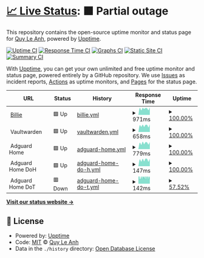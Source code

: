 # [📈 Live Status](https://quyleanh.github.io/upptime): <!--live status--> **🟧 Partial outage**

This repository contains the open-source uptime monitor and status page for [Quy Le Anh](https://quyleanh.github.io/upptime), powered by [Upptime](https://github.com/upptime/upptime).

[![Uptime CI](https://github.com/quyleanh/upptime/workflows/Uptime%20CI/badge.svg)](https://github.com/quyleanh/upptime/actions?query=workflow%3A%22Uptime+CI%22)
[![Response Time CI](https://github.com/quyleanh/upptime/workflows/Response%20Time%20CI/badge.svg)](https://github.com/quyleanh/upptime/actions?query=workflow%3A%22Response+Time+CI%22)
[![Graphs CI](https://github.com/quyleanh/upptime/workflows/Graphs%20CI/badge.svg)](https://github.com/quyleanh/upptime/actions?query=workflow%3A%22Graphs+CI%22)
[![Static Site CI](https://github.com/quyleanh/upptime/workflows/Static%20Site%20CI/badge.svg)](https://github.com/quyleanh/upptime/actions?query=workflow%3A%22Static+Site+CI%22)
[![Summary CI](https://github.com/quyleanh/upptime/workflows/Summary%20CI/badge.svg)](https://github.com/quyleanh/upptime/actions?query=workflow%3A%22Summary+CI%22)

With [Upptime](https://upptime.js.org), you can get your own unlimited and free uptime monitor and status page, powered entirely by a GitHub repository. We use [Issues](https://github.com/quyleanh/upptime/issues) as incident reports, [Actions](https://github.com/quyleanh/upptime/actions) as uptime monitors, and [Pages](https://quyleanh.github.io/upptime) for the status page.

<!--start: status pages-->
<!-- This summary is generated by Upptime (https://github.com/upptime/upptime) -->
<!-- Do not edit this manually, your changes will be overwritten -->
<!-- prettier-ignore -->
| URL | Status | History | Response Time | Uptime |
| --- | ------ | ------- | ------------- | ------ |
| <img alt="" src="https://icons.duckduckgo.com/ip3/imblien.com.ico" height="13"> [Billie](https://imblien.com) | 🟩 Up | [billie.yml](https://github.com/quyleanh/upptime/commits/HEAD/history/billie.yml) | <details><summary><img alt="Response time graph" src="./graphs/billie/response-time-week.png" height="20"> 971ms</summary><br><a href="https://quyleanh.github.io/upptime/history/billie"><img alt="Response time 1112" src="https://img.shields.io/endpoint?url=https%3A%2F%2Fraw.githubusercontent.com%2Fquyleanh%2Fupptime%2FHEAD%2Fapi%2Fbillie%2Fresponse-time.json"></a><br><a href="https://quyleanh.github.io/upptime/history/billie"><img alt="24-hour response time 1157" src="https://img.shields.io/endpoint?url=https%3A%2F%2Fraw.githubusercontent.com%2Fquyleanh%2Fupptime%2FHEAD%2Fapi%2Fbillie%2Fresponse-time-day.json"></a><br><a href="https://quyleanh.github.io/upptime/history/billie"><img alt="7-day response time 971" src="https://img.shields.io/endpoint?url=https%3A%2F%2Fraw.githubusercontent.com%2Fquyleanh%2Fupptime%2FHEAD%2Fapi%2Fbillie%2Fresponse-time-week.json"></a><br><a href="https://quyleanh.github.io/upptime/history/billie"><img alt="30-day response time 972" src="https://img.shields.io/endpoint?url=https%3A%2F%2Fraw.githubusercontent.com%2Fquyleanh%2Fupptime%2FHEAD%2Fapi%2Fbillie%2Fresponse-time-month.json"></a><br><a href="https://quyleanh.github.io/upptime/history/billie"><img alt="1-year response time 1017" src="https://img.shields.io/endpoint?url=https%3A%2F%2Fraw.githubusercontent.com%2Fquyleanh%2Fupptime%2FHEAD%2Fapi%2Fbillie%2Fresponse-time-year.json"></a></details> | <details><summary><a href="https://quyleanh.github.io/upptime/history/billie">100.00%</a></summary><a href="https://quyleanh.github.io/upptime/history/billie"><img alt="All-time uptime 99.20%" src="https://img.shields.io/endpoint?url=https%3A%2F%2Fraw.githubusercontent.com%2Fquyleanh%2Fupptime%2FHEAD%2Fapi%2Fbillie%2Fuptime.json"></a><br><a href="https://quyleanh.github.io/upptime/history/billie"><img alt="24-hour uptime 100.00%" src="https://img.shields.io/endpoint?url=https%3A%2F%2Fraw.githubusercontent.com%2Fquyleanh%2Fupptime%2FHEAD%2Fapi%2Fbillie%2Fuptime-day.json"></a><br><a href="https://quyleanh.github.io/upptime/history/billie"><img alt="7-day uptime 100.00%" src="https://img.shields.io/endpoint?url=https%3A%2F%2Fraw.githubusercontent.com%2Fquyleanh%2Fupptime%2FHEAD%2Fapi%2Fbillie%2Fuptime-week.json"></a><br><a href="https://quyleanh.github.io/upptime/history/billie"><img alt="30-day uptime 100.00%" src="https://img.shields.io/endpoint?url=https%3A%2F%2Fraw.githubusercontent.com%2Fquyleanh%2Fupptime%2FHEAD%2Fapi%2Fbillie%2Fuptime-month.json"></a><br><a href="https://quyleanh.github.io/upptime/history/billie"><img alt="1-year uptime 100.00%" src="https://img.shields.io/endpoint?url=https%3A%2F%2Fraw.githubusercontent.com%2Fquyleanh%2Fupptime%2FHEAD%2Fapi%2Fbillie%2Fuptime-year.json"></a></details>
| <img alt="" src="https://icons.duckduckgo.com/ip3/null.ico" height="13"> Vaultwarden | 🟩 Up | [vaultwarden.yml](https://github.com/quyleanh/upptime/commits/HEAD/history/vaultwarden.yml) | <details><summary><img alt="Response time graph" src="./graphs/vaultwarden/response-time-week.png" height="20"> 658ms</summary><br><a href="https://quyleanh.github.io/upptime/history/vaultwarden"><img alt="Response time 729" src="https://img.shields.io/endpoint?url=https%3A%2F%2Fraw.githubusercontent.com%2Fquyleanh%2Fupptime%2FHEAD%2Fapi%2Fvaultwarden%2Fresponse-time.json"></a><br><a href="https://quyleanh.github.io/upptime/history/vaultwarden"><img alt="24-hour response time 782" src="https://img.shields.io/endpoint?url=https%3A%2F%2Fraw.githubusercontent.com%2Fquyleanh%2Fupptime%2FHEAD%2Fapi%2Fvaultwarden%2Fresponse-time-day.json"></a><br><a href="https://quyleanh.github.io/upptime/history/vaultwarden"><img alt="7-day response time 658" src="https://img.shields.io/endpoint?url=https%3A%2F%2Fraw.githubusercontent.com%2Fquyleanh%2Fupptime%2FHEAD%2Fapi%2Fvaultwarden%2Fresponse-time-week.json"></a><br><a href="https://quyleanh.github.io/upptime/history/vaultwarden"><img alt="30-day response time 672" src="https://img.shields.io/endpoint?url=https%3A%2F%2Fraw.githubusercontent.com%2Fquyleanh%2Fupptime%2FHEAD%2Fapi%2Fvaultwarden%2Fresponse-time-month.json"></a><br><a href="https://quyleanh.github.io/upptime/history/vaultwarden"><img alt="1-year response time 731" src="https://img.shields.io/endpoint?url=https%3A%2F%2Fraw.githubusercontent.com%2Fquyleanh%2Fupptime%2FHEAD%2Fapi%2Fvaultwarden%2Fresponse-time-year.json"></a></details> | <details><summary><a href="https://quyleanh.github.io/upptime/history/vaultwarden">100.00%</a></summary><a href="https://quyleanh.github.io/upptime/history/vaultwarden"><img alt="All-time uptime 99.96%" src="https://img.shields.io/endpoint?url=https%3A%2F%2Fraw.githubusercontent.com%2Fquyleanh%2Fupptime%2FHEAD%2Fapi%2Fvaultwarden%2Fuptime.json"></a><br><a href="https://quyleanh.github.io/upptime/history/vaultwarden"><img alt="24-hour uptime 100.00%" src="https://img.shields.io/endpoint?url=https%3A%2F%2Fraw.githubusercontent.com%2Fquyleanh%2Fupptime%2FHEAD%2Fapi%2Fvaultwarden%2Fuptime-day.json"></a><br><a href="https://quyleanh.github.io/upptime/history/vaultwarden"><img alt="7-day uptime 100.00%" src="https://img.shields.io/endpoint?url=https%3A%2F%2Fraw.githubusercontent.com%2Fquyleanh%2Fupptime%2FHEAD%2Fapi%2Fvaultwarden%2Fuptime-week.json"></a><br><a href="https://quyleanh.github.io/upptime/history/vaultwarden"><img alt="30-day uptime 100.00%" src="https://img.shields.io/endpoint?url=https%3A%2F%2Fraw.githubusercontent.com%2Fquyleanh%2Fupptime%2FHEAD%2Fapi%2Fvaultwarden%2Fuptime-month.json"></a><br><a href="https://quyleanh.github.io/upptime/history/vaultwarden"><img alt="1-year uptime 99.99%" src="https://img.shields.io/endpoint?url=https%3A%2F%2Fraw.githubusercontent.com%2Fquyleanh%2Fupptime%2FHEAD%2Fapi%2Fvaultwarden%2Fuptime-year.json"></a></details>
| <img alt="" src="https://icons.duckduckgo.com/ip3/null.ico" height="13"> Adguard Home | 🟩 Up | [adguard-home.yml](https://github.com/quyleanh/upptime/commits/HEAD/history/adguard-home.yml) | <details><summary><img alt="Response time graph" src="./graphs/adguard-home/response-time-week.png" height="20"> 779ms</summary><br><a href="https://quyleanh.github.io/upptime/history/adguard-home"><img alt="Response time 918" src="https://img.shields.io/endpoint?url=https%3A%2F%2Fraw.githubusercontent.com%2Fquyleanh%2Fupptime%2FHEAD%2Fapi%2Fadguard-home%2Fresponse-time.json"></a><br><a href="https://quyleanh.github.io/upptime/history/adguard-home"><img alt="24-hour response time 907" src="https://img.shields.io/endpoint?url=https%3A%2F%2Fraw.githubusercontent.com%2Fquyleanh%2Fupptime%2FHEAD%2Fapi%2Fadguard-home%2Fresponse-time-day.json"></a><br><a href="https://quyleanh.github.io/upptime/history/adguard-home"><img alt="7-day response time 779" src="https://img.shields.io/endpoint?url=https%3A%2F%2Fraw.githubusercontent.com%2Fquyleanh%2Fupptime%2FHEAD%2Fapi%2Fadguard-home%2Fresponse-time-week.json"></a><br><a href="https://quyleanh.github.io/upptime/history/adguard-home"><img alt="30-day response time 767" src="https://img.shields.io/endpoint?url=https%3A%2F%2Fraw.githubusercontent.com%2Fquyleanh%2Fupptime%2FHEAD%2Fapi%2Fadguard-home%2Fresponse-time-month.json"></a><br><a href="https://quyleanh.github.io/upptime/history/adguard-home"><img alt="1-year response time 845" src="https://img.shields.io/endpoint?url=https%3A%2F%2Fraw.githubusercontent.com%2Fquyleanh%2Fupptime%2FHEAD%2Fapi%2Fadguard-home%2Fresponse-time-year.json"></a></details> | <details><summary><a href="https://quyleanh.github.io/upptime/history/adguard-home">100.00%</a></summary><a href="https://quyleanh.github.io/upptime/history/adguard-home"><img alt="All-time uptime 78.74%" src="https://img.shields.io/endpoint?url=https%3A%2F%2Fraw.githubusercontent.com%2Fquyleanh%2Fupptime%2FHEAD%2Fapi%2Fadguard-home%2Fuptime.json"></a><br><a href="https://quyleanh.github.io/upptime/history/adguard-home"><img alt="24-hour uptime 100.00%" src="https://img.shields.io/endpoint?url=https%3A%2F%2Fraw.githubusercontent.com%2Fquyleanh%2Fupptime%2FHEAD%2Fapi%2Fadguard-home%2Fuptime-day.json"></a><br><a href="https://quyleanh.github.io/upptime/history/adguard-home"><img alt="7-day uptime 100.00%" src="https://img.shields.io/endpoint?url=https%3A%2F%2Fraw.githubusercontent.com%2Fquyleanh%2Fupptime%2FHEAD%2Fapi%2Fadguard-home%2Fuptime-week.json"></a><br><a href="https://quyleanh.github.io/upptime/history/adguard-home"><img alt="30-day uptime 100.00%" src="https://img.shields.io/endpoint?url=https%3A%2F%2Fraw.githubusercontent.com%2Fquyleanh%2Fupptime%2FHEAD%2Fapi%2Fadguard-home%2Fuptime-month.json"></a><br><a href="https://quyleanh.github.io/upptime/history/adguard-home"><img alt="1-year uptime 82.50%" src="https://img.shields.io/endpoint?url=https%3A%2F%2Fraw.githubusercontent.com%2Fquyleanh%2Fupptime%2FHEAD%2Fapi%2Fadguard-home%2Fuptime-year.json"></a></details>
| <img alt="" src="https://icons.duckduckgo.com/ip3/null.ico" height="13"> Adguard Home DoH | 🟩 Up | [adguard-home-do-h.yml](https://github.com/quyleanh/upptime/commits/HEAD/history/adguard-home-do-h.yml) | <details><summary><img alt="Response time graph" src="./graphs/adguard-home-do-h/response-time-week.png" height="20"> 147ms</summary><br><a href="https://quyleanh.github.io/upptime/history/adguard-home-do-h"><img alt="Response time 153" src="https://img.shields.io/endpoint?url=https%3A%2F%2Fraw.githubusercontent.com%2Fquyleanh%2Fupptime%2FHEAD%2Fapi%2Fadguard-home-do-h%2Fresponse-time.json"></a><br><a href="https://quyleanh.github.io/upptime/history/adguard-home-do-h"><img alt="24-hour response time 173" src="https://img.shields.io/endpoint?url=https%3A%2F%2Fraw.githubusercontent.com%2Fquyleanh%2Fupptime%2FHEAD%2Fapi%2Fadguard-home-do-h%2Fresponse-time-day.json"></a><br><a href="https://quyleanh.github.io/upptime/history/adguard-home-do-h"><img alt="7-day response time 147" src="https://img.shields.io/endpoint?url=https%3A%2F%2Fraw.githubusercontent.com%2Fquyleanh%2Fupptime%2FHEAD%2Fapi%2Fadguard-home-do-h%2Fresponse-time-week.json"></a><br><a href="https://quyleanh.github.io/upptime/history/adguard-home-do-h"><img alt="30-day response time 144" src="https://img.shields.io/endpoint?url=https%3A%2F%2Fraw.githubusercontent.com%2Fquyleanh%2Fupptime%2FHEAD%2Fapi%2Fadguard-home-do-h%2Fresponse-time-month.json"></a><br><a href="https://quyleanh.github.io/upptime/history/adguard-home-do-h"><img alt="1-year response time 153" src="https://img.shields.io/endpoint?url=https%3A%2F%2Fraw.githubusercontent.com%2Fquyleanh%2Fupptime%2FHEAD%2Fapi%2Fadguard-home-do-h%2Fresponse-time-year.json"></a></details> | <details><summary><a href="https://quyleanh.github.io/upptime/history/adguard-home-do-h">100.00%</a></summary><a href="https://quyleanh.github.io/upptime/history/adguard-home-do-h"><img alt="All-time uptime 99.99%" src="https://img.shields.io/endpoint?url=https%3A%2F%2Fraw.githubusercontent.com%2Fquyleanh%2Fupptime%2FHEAD%2Fapi%2Fadguard-home-do-h%2Fuptime.json"></a><br><a href="https://quyleanh.github.io/upptime/history/adguard-home-do-h"><img alt="24-hour uptime 100.00%" src="https://img.shields.io/endpoint?url=https%3A%2F%2Fraw.githubusercontent.com%2Fquyleanh%2Fupptime%2FHEAD%2Fapi%2Fadguard-home-do-h%2Fuptime-day.json"></a><br><a href="https://quyleanh.github.io/upptime/history/adguard-home-do-h"><img alt="7-day uptime 100.00%" src="https://img.shields.io/endpoint?url=https%3A%2F%2Fraw.githubusercontent.com%2Fquyleanh%2Fupptime%2FHEAD%2Fapi%2Fadguard-home-do-h%2Fuptime-week.json"></a><br><a href="https://quyleanh.github.io/upptime/history/adguard-home-do-h"><img alt="30-day uptime 100.00%" src="https://img.shields.io/endpoint?url=https%3A%2F%2Fraw.githubusercontent.com%2Fquyleanh%2Fupptime%2FHEAD%2Fapi%2Fadguard-home-do-h%2Fuptime-month.json"></a><br><a href="https://quyleanh.github.io/upptime/history/adguard-home-do-h"><img alt="1-year uptime 99.99%" src="https://img.shields.io/endpoint?url=https%3A%2F%2Fraw.githubusercontent.com%2Fquyleanh%2Fupptime%2FHEAD%2Fapi%2Fadguard-home-do-h%2Fuptime-year.json"></a></details>
| <img alt="" src="https://icons.duckduckgo.com/ip3/null.ico" height="13"> Adguard Home DoT | 🟥 Down | [adguard-home-do-t.yml](https://github.com/quyleanh/upptime/commits/HEAD/history/adguard-home-do-t.yml) | <details><summary><img alt="Response time graph" src="./graphs/adguard-home-do-t/response-time-week.png" height="20"> 142ms</summary><br><a href="https://quyleanh.github.io/upptime/history/adguard-home-do-t"><img alt="Response time 184" src="https://img.shields.io/endpoint?url=https%3A%2F%2Fraw.githubusercontent.com%2Fquyleanh%2Fupptime%2FHEAD%2Fapi%2Fadguard-home-do-t%2Fresponse-time.json"></a><br><a href="https://quyleanh.github.io/upptime/history/adguard-home-do-t"><img alt="24-hour response time 145" src="https://img.shields.io/endpoint?url=https%3A%2F%2Fraw.githubusercontent.com%2Fquyleanh%2Fupptime%2FHEAD%2Fapi%2Fadguard-home-do-t%2Fresponse-time-day.json"></a><br><a href="https://quyleanh.github.io/upptime/history/adguard-home-do-t"><img alt="7-day response time 142" src="https://img.shields.io/endpoint?url=https%3A%2F%2Fraw.githubusercontent.com%2Fquyleanh%2Fupptime%2FHEAD%2Fapi%2Fadguard-home-do-t%2Fresponse-time-week.json"></a><br><a href="https://quyleanh.github.io/upptime/history/adguard-home-do-t"><img alt="30-day response time 165" src="https://img.shields.io/endpoint?url=https%3A%2F%2Fraw.githubusercontent.com%2Fquyleanh%2Fupptime%2FHEAD%2Fapi%2Fadguard-home-do-t%2Fresponse-time-month.json"></a><br><a href="https://quyleanh.github.io/upptime/history/adguard-home-do-t"><img alt="1-year response time 184" src="https://img.shields.io/endpoint?url=https%3A%2F%2Fraw.githubusercontent.com%2Fquyleanh%2Fupptime%2FHEAD%2Fapi%2Fadguard-home-do-t%2Fresponse-time-year.json"></a></details> | <details><summary><a href="https://quyleanh.github.io/upptime/history/adguard-home-do-t">57.52%</a></summary><a href="https://quyleanh.github.io/upptime/history/adguard-home-do-t"><img alt="All-time uptime 0.00%" src="https://img.shields.io/endpoint?url=https%3A%2F%2Fraw.githubusercontent.com%2Fquyleanh%2Fupptime%2FHEAD%2Fapi%2Fadguard-home-do-t%2Fuptime.json"></a><br><a href="https://quyleanh.github.io/upptime/history/adguard-home-do-t"><img alt="24-hour uptime 61.58%" src="https://img.shields.io/endpoint?url=https%3A%2F%2Fraw.githubusercontent.com%2Fquyleanh%2Fupptime%2FHEAD%2Fapi%2Fadguard-home-do-t%2Fuptime-day.json"></a><br><a href="https://quyleanh.github.io/upptime/history/adguard-home-do-t"><img alt="7-day uptime 57.52%" src="https://img.shields.io/endpoint?url=https%3A%2F%2Fraw.githubusercontent.com%2Fquyleanh%2Fupptime%2FHEAD%2Fapi%2Fadguard-home-do-t%2Fuptime-week.json"></a><br><a href="https://quyleanh.github.io/upptime/history/adguard-home-do-t"><img alt="30-day uptime 0.00%" src="https://img.shields.io/endpoint?url=https%3A%2F%2Fraw.githubusercontent.com%2Fquyleanh%2Fupptime%2FHEAD%2Fapi%2Fadguard-home-do-t%2Fuptime-month.json"></a><br><a href="https://quyleanh.github.io/upptime/history/adguard-home-do-t"><img alt="1-year uptime 0.00%" src="https://img.shields.io/endpoint?url=https%3A%2F%2Fraw.githubusercontent.com%2Fquyleanh%2Fupptime%2FHEAD%2Fapi%2Fadguard-home-do-t%2Fuptime-year.json"></a></details>

<!--end: status pages-->

[**Visit our status website →**](https://quyleanh.github.io/upptime)

## 📄 License

- Powered by: [Upptime](https://github.com/upptime/upptime)
- Code: [MIT](./LICENSE) © [Quy Le Anh](https://quyleanh.github.io/upptime)
- Data in the `./history` directory: [Open Database License](https://opendatacommons.org/licenses/odbl/1-0/)
